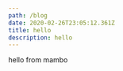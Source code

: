 ```yaml
---
path: /blog
date: 2020-02-26T23:05:12.361Z
title: hello
description: hello
---
```

hello from mambo

